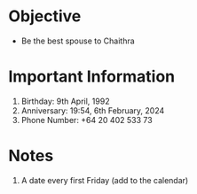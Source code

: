 # Objective
- Be the best spouse to Chaithra

# Important Information
1. Birthday: 9th April, 1992
2. Anniversary: 19:54, 6th February, 2024
3. Phone Number: +64 20 402 533 73

# Notes
1. A date every first Friday (add to the calendar)